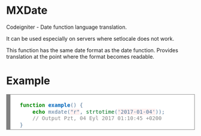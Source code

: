 # MXDate
Codeigniter - Date function language translation.

It can be used especially on servers where setlocale does not work.

This function has the same date format as the date function. Provides translation at the point where the format becomes readable.

# Example

<div style="background: #ffffff; overflow:auto;width:auto;border:solid gray;border-width:.1em .1em .1em .8em;padding:.2em .6em;">

<pre style="margin: 0; line-height: 125%"><span style="color: #557799"><?php</span>
  <span style="color: #008800; font-weight: bold">function</span> <span style="color: #0066BB; font-weight: bold">example</span>() {
      <span style="color: #008800; font-weight: bold">echo</span> mxdate(<span style="background-color: #fff0f0">"r"</span>, <span style="color: #007020">strtotime</span>(<span style="background-color: #fff0f0">'2017-01-04'</span>));
      <span style="color: #888888">// Output Pzt, 04 Eyl 2017 01:10:45 +0200</span>
  }
</pre>

</div>
